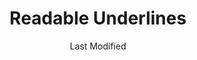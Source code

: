 ---
parent:: [[ER2OWS-10-MOC_Willemstad]]
title: 'Readable Underlines'
date: Last Modified 
permalink: /typ/read/underlines/
eleventyNavigation:
  key: ReadableUnderlines
  order: 331
  parent: Readability
  title: 'Readable Underlines'
---